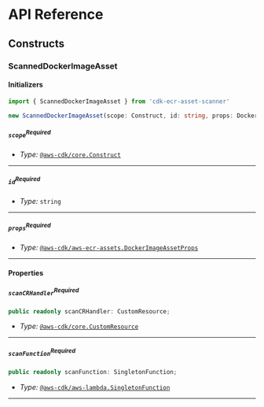 # API Reference <a name="API Reference"></a>

## Constructs <a name="Constructs"></a>

### ScannedDockerImageAsset <a name="cdk-ecr-asset-scanner.ScannedDockerImageAsset"></a>

#### Initializers <a name="cdk-ecr-asset-scanner.ScannedDockerImageAsset.Initializer"></a>

```typescript
import { ScannedDockerImageAsset } from 'cdk-ecr-asset-scanner'

new ScannedDockerImageAsset(scope: Construct, id: string, props: DockerImageAssetProps)
```

##### `scope`<sup>Required</sup> <a name="cdk-ecr-asset-scanner.ScannedDockerImageAsset.parameter.scope"></a>

- *Type:* [`@aws-cdk/core.Construct`](#@aws-cdk/core.Construct)

---

##### `id`<sup>Required</sup> <a name="cdk-ecr-asset-scanner.ScannedDockerImageAsset.parameter.id"></a>

- *Type:* `string`

---

##### `props`<sup>Required</sup> <a name="cdk-ecr-asset-scanner.ScannedDockerImageAsset.parameter.props"></a>

- *Type:* [`@aws-cdk/aws-ecr-assets.DockerImageAssetProps`](#@aws-cdk/aws-ecr-assets.DockerImageAssetProps)

---



#### Properties <a name="Properties"></a>

##### `scanCRHandler`<sup>Required</sup> <a name="cdk-ecr-asset-scanner.ScannedDockerImageAsset.property.scanCRHandler"></a>

```typescript
public readonly scanCRHandler: CustomResource;
```

- *Type:* [`@aws-cdk/core.CustomResource`](#@aws-cdk/core.CustomResource)

---

##### `scanFunction`<sup>Required</sup> <a name="cdk-ecr-asset-scanner.ScannedDockerImageAsset.property.scanFunction"></a>

```typescript
public readonly scanFunction: SingletonFunction;
```

- *Type:* [`@aws-cdk/aws-lambda.SingletonFunction`](#@aws-cdk/aws-lambda.SingletonFunction)

---





